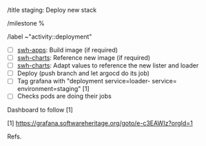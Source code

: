 /title staging: Deploy new <project> stack

/milestone %<milestone>

/label ~"activity::deployment"

- [ ] [swh-apps](https://gitlab.softwareheritage.org/swh/infra/swh-apps/-/tree/master/apps?ref_type=heads): Build image (if required)
- [ ] [swh-charts](https://gitlab.softwareheritage.org/swh/infra/ci-cd/swh-charts/-/blob/staging/values-swh-application-versions.yaml?ref_type=heads): Reference new image (if required)
- [ ] [swh-charts](https://gitlab.softwareheritage.org/swh/infra/ci-cd/swh-charts/-/blob/staging/swh/values/staging.yaml?ref_type=heads#L126): Adapt values to reference the new lister and loader
- [ ] Deploy (push branch and let argocd do its job)
- [ ] Tag grafana with "deployment service=loader-<project> service=<lister-project> environment=staging" [1]
- [ ] Checks pods are doing their jobs

Dashboard to follow [1]

[1] https://grafana.softwareheritage.org/goto/e-c3EAWIz?orgId=1

Refs. <issue>

